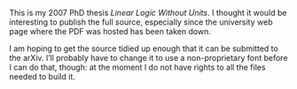 This is my 2007 PhD thesis *Linear Logic Without Units*. I thought it would
be interesting to publish the full source, especially since the university
web page where the PDF was hosted has been taken down.

I am hoping to get the source tidied up enough that it can be submitted to
the arXiv. I’ll probably have to change it to use a non-proprietary font
before I can do that, though: at the moment I do not have rights to all the
files needed to build it.

